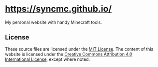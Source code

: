 # https://syncmc.github.io/
My personal website with handy Minecraft tools.

## License
These source files are licensed under the [MIT License](https://opensource.org/licenses/MIT). The content of this website is licensed under the [Creative Commons Attribution 4.0 International License](https://creativecommons.org/licenses/by/4.0/), except where noted.
